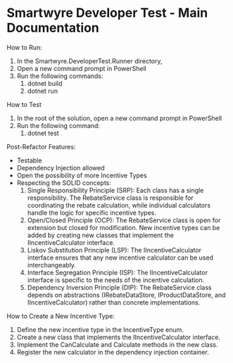 # Smartwyre Developer Test - Main Documentation

How to Run:

1. In the Smartwyre.DeveloperTest.Runner directory, 
2. Open a new command prompt in PowerShell
3. Run the following commands:
   1. dotnet build
   2. dotnet run
  
How to Test
1. In the root of the solution, open a new command prompt in PowerShell
2. Run the following command:
   1. dotnet test


Post-Refactor Features:

- Testable
- Dependency Injection allowed
- Open the possibility of more Incentive Types
- Respecting the SOLID concepts:
   1.	Single Responsibility Principle (SRP): Each class has a single responsibility. The RebateService class is responsible for coordinating the rebate calculation, while individual calculators handle the logic for specific incentive types.
   2.	Open/Closed Principle (OCP): The RebateService class is open for extension but closed for modification. New incentive types can be added by creating new classes that implement the IIncentiveCalculator interface.
   3.	Liskov Substitution Principle (LSP): The IIncentiveCalculator interface ensures that any new incentive calculator can be used interchangeably.
   4.	Interface Segregation Principle (ISP): The IIncentiveCalculator interface is specific to the needs of the incentive calculation.
   5.	Dependency Inversion Principle (DIP): The RebateService class depends on abstractions (IRebateDataStore, IProductDataStore, and IIncentiveCalculator) rather than concrete implementations.

How to Create a New Incentive Type:
1.	Define the new incentive type in the IncentiveType enum.
2.	Create a new class that implements the IIncentiveCalculator interface.
3.	Implement the CanCalculate and Calculate methods in the new class.
4.	Register the new calculator in the dependency injection container.


